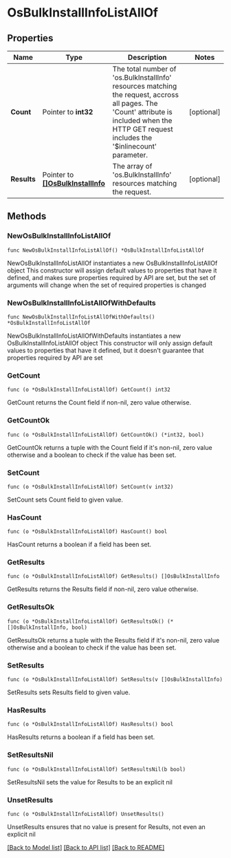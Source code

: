 # OsBulkInstallInfoListAllOf

## Properties

Name | Type | Description | Notes
------------ | ------------- | ------------- | -------------
**Count** | Pointer to **int32** | The total number of &#39;os.BulkInstallInfo&#39; resources matching the request, accross all pages. The &#39;Count&#39; attribute is included when the HTTP GET request includes the &#39;$inlinecount&#39; parameter. | [optional] 
**Results** | Pointer to [**[]OsBulkInstallInfo**](OsBulkInstallInfo.md) | The array of &#39;os.BulkInstallInfo&#39; resources matching the request. | [optional] 

## Methods

### NewOsBulkInstallInfoListAllOf

`func NewOsBulkInstallInfoListAllOf() *OsBulkInstallInfoListAllOf`

NewOsBulkInstallInfoListAllOf instantiates a new OsBulkInstallInfoListAllOf object
This constructor will assign default values to properties that have it defined,
and makes sure properties required by API are set, but the set of arguments
will change when the set of required properties is changed

### NewOsBulkInstallInfoListAllOfWithDefaults

`func NewOsBulkInstallInfoListAllOfWithDefaults() *OsBulkInstallInfoListAllOf`

NewOsBulkInstallInfoListAllOfWithDefaults instantiates a new OsBulkInstallInfoListAllOf object
This constructor will only assign default values to properties that have it defined,
but it doesn't guarantee that properties required by API are set

### GetCount

`func (o *OsBulkInstallInfoListAllOf) GetCount() int32`

GetCount returns the Count field if non-nil, zero value otherwise.

### GetCountOk

`func (o *OsBulkInstallInfoListAllOf) GetCountOk() (*int32, bool)`

GetCountOk returns a tuple with the Count field if it's non-nil, zero value otherwise
and a boolean to check if the value has been set.

### SetCount

`func (o *OsBulkInstallInfoListAllOf) SetCount(v int32)`

SetCount sets Count field to given value.

### HasCount

`func (o *OsBulkInstallInfoListAllOf) HasCount() bool`

HasCount returns a boolean if a field has been set.

### GetResults

`func (o *OsBulkInstallInfoListAllOf) GetResults() []OsBulkInstallInfo`

GetResults returns the Results field if non-nil, zero value otherwise.

### GetResultsOk

`func (o *OsBulkInstallInfoListAllOf) GetResultsOk() (*[]OsBulkInstallInfo, bool)`

GetResultsOk returns a tuple with the Results field if it's non-nil, zero value otherwise
and a boolean to check if the value has been set.

### SetResults

`func (o *OsBulkInstallInfoListAllOf) SetResults(v []OsBulkInstallInfo)`

SetResults sets Results field to given value.

### HasResults

`func (o *OsBulkInstallInfoListAllOf) HasResults() bool`

HasResults returns a boolean if a field has been set.

### SetResultsNil

`func (o *OsBulkInstallInfoListAllOf) SetResultsNil(b bool)`

 SetResultsNil sets the value for Results to be an explicit nil

### UnsetResults
`func (o *OsBulkInstallInfoListAllOf) UnsetResults()`

UnsetResults ensures that no value is present for Results, not even an explicit nil

[[Back to Model list]](../README.md#documentation-for-models) [[Back to API list]](../README.md#documentation-for-api-endpoints) [[Back to README]](../README.md)


